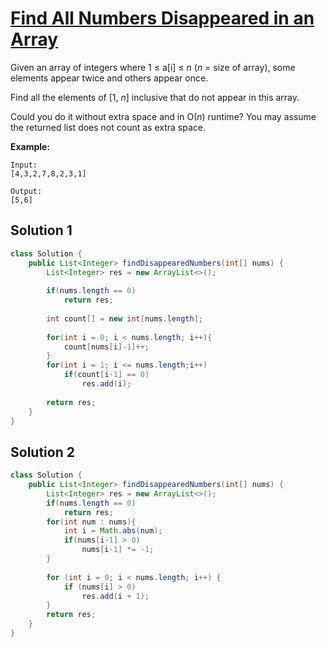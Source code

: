 # [Find All Numbers Disappeared in an Array](https://leetcode.com/problems/find-all-numbers-disappeared-in-an-array/)

Given an array of integers where 1 ≤ a[i] ≤ *n* (*n* = size of array), some elements appear twice and others appear once.

Find all the elements of [1, *n*] inclusive that do not appear in this array.

Could you do it without extra space and in O(*n*) runtime? You may assume the returned list does not count as extra space.

**Example:**

```
Input:
[4,3,2,7,8,2,3,1]

Output:
[5,6]
```

## Solution 1

```java
class Solution {
    public List<Integer> findDisappearedNumbers(int[] nums) {
        List<Integer> res = new ArrayList<>();
        
        if(nums.length == 0)
            return res;
        
        int count[] = new int[nums.length];
        
        for(int i = 0; i < nums.length; i++){
            count[nums[i]-1]++;    
        }
        for(int i = 1; i <= nums.length;i++)
            if(count[i-1] == 0) 
                res.add(i);
        
        return res;
    }
}
```

## Solution 2

```java
class Solution {
    public List<Integer> findDisappearedNumbers(int[] nums) {
        List<Integer> res = new ArrayList<>();
        if(nums.length == 0)
            return res;
        for(int num : nums){
            int i = Math.abs(num);
            if(nums[i-1] > 0)
                nums[i-1] *= -1;
        }
        
        for (int i = 0; i < nums.length; i++) {
            if (nums[i] > 0) 
                res.add(i + 1);
        }
        return res;
    }
}
```

